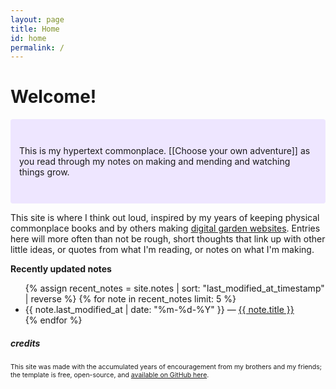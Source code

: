 ```yaml
---
layout: page
title: Home
id: home
permalink: /
---
```


# Welcome!

<p style="padding: 3em 1em; background: #eee6ff; border-radius: 4px;">
  This is my hypertext commonplace. [[Choose your own adventure]] as you read through my notes on making and mending and watching things grow.
</p>

This site is where I think out loud, inspired by my years of keeping physical commonplace books and by others making <a href="https://maggieappleton.com/garden-history">digital garden websites</a>. Entries here will more often than not be rough, short thoughts that link up with other little ideas, or quotes from what I'm reading, or notes on what I'm making.   

<strong>Recently updated notes</strong>

<ul>
  {% assign recent_notes = site.notes | sort: "last_modified_at_timestamp" | reverse %}
  {% for note in recent_notes limit: 5 %}
    <li>
      {{ note.last_modified_at | date: "%m-%d-%Y" }} — <a class="internal-link" href="{{ site.baseurl }}{{ note.url }}">{{ note.title }}</a>
    </li>
  {% endfor %}
</ul>

##### credits

<p style="font-size:75%;">This site was made with the accumulated years of encouragement from my brothers and my friends; the template is free, open-source, and <a href="https://github.com/maximevaillancourt/digital-garden-jekyll-template">available on GitHub here</a>.
</p>

<style>
  .wrapper {
    max-width: 46em;
  }
</style>
